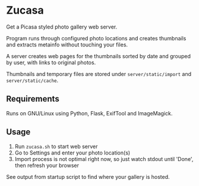 # Zucasa

Get a Picasa styled photo gallery web server.

Program runs through configured photo locations and creates thumbnails and extracts metainfo without touching your files.

A server creates web pages for the thumbnails sorted by date and grouped by user, with links to original photos.

Thumbnails and temporary files are stored under `server/static/import` and `server/static/cache`. 

## Requirements

Runs on GNU/Linux using Python, Flask, ExifTool and ImageMagick.

## Usage

1. Run `zucasa.sh` to start web server
2. Go to Settings and enter your photo location(s)
3. Import process is not optimal right now, so just watch stdout until 'Done', then refresh your browser

See output from startup script to find where your gallery is hosted.
